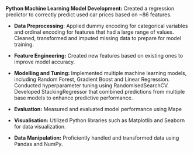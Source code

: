 **Python Machine Learning Model Development:** Created a regression predictor to correctly predict used car prices based on ~86 features.

- **Data Preprocessing:** Applied dummy encoding for categorical variables and ordinal encoding for features that had a large range of values. Cleaned, transformed and imputed missing data to prepare for model training.

- **Feature Engineering:** Created new features based on existing ones to improve model accuracy.

- **Modelling and Tuning:** Implemented multiple machine learning models, including Random Forest, Gradient Boost and Linear Regression. Conducted hyperparameter tuning using RandomisedSearchCV. Developed StackingRegressor that combined predictions from multiple base models to enhance predictive performance.

- **Evaluation:** Measured and evaluated model performance using Mape

- **Visualisation:** Utilized Python libraries such as Matplotlib and Seaborn for data visualization.

- **Data Manipulation:** Proficiently handled and transformed data using Pandas and NumPy.
